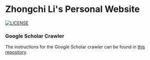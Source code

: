 # Zhongchi Li's Personal Website

[![LICENSE](https://img.shields.io/github/license/yaoyao-liu/minimal-light?style=flat-square&logo=creative-commons&color=EF9421)](https://github.com/yaoyao-liu/yaoyao-liu.github.io/blob/main/LICENSE)

### Google Scholar Crawler

The instructions for the Google Scholar crawler can be found in [this repository](https://github.com/RayeRen/acad-homepage.github.io).
